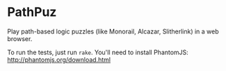 PathPuz
=======

Play path-based logic puzzles (like Monorail, Alcazar, Slitherlink) in a web browser.


To run the tests, just run `rake`. You'll need to install PhantomJS: http://phantomjs.org/download.html
